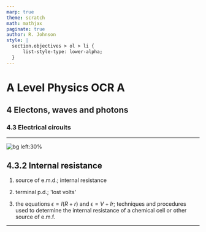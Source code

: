 ```yaml
---
marp: true
theme: scratch
math: mathjax
paginate: true
author: R. Johnson
style: |
  section.objectives > ol > li {
      list-style-type: lower-alpha;
  }
---
```


# A Level Physics OCR A
## 4 Electons, waves and photons
### 4.3 Electrical circuits

---

<!-- _class: objectives -->

![bg left:30%](https://images.unsplash.com/photo-1492962827063-e5ea0d8c01f5?ixlib=rb-4.0.3&ixid=MnwxMjA3fDB8MHxwaG90by1wYWdlfHx8fGVufDB8fHx8&auto=format&fit=crop&w=2121&q=80)
## 4.3.2 Internal resistance

1. source of e.m.d.; internal resistance

2. terminal p.d.; 'lost volts'

3. the equations $\epsilon = I(R+r)$ and $\epsilon = V + Ir$; techniques and procedures used to determine the internal resistance of a chemical cell or other source of e.m.f.



---